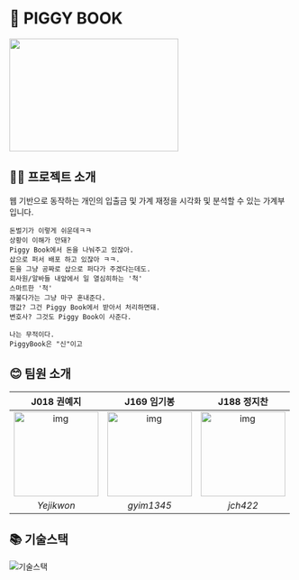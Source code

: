 # 💸 PIGGY BOOK
<img src="https://user-images.githubusercontent.com/38288479/99702565-493df880-2ad9-11eb-841d-6f9d56b40be4.png" width="300" height="200" />

## 👨‍💻 프로젝트 소개

웹 기반으로 동작하는 개인의 입출금 및 가계 재정을 시각화 및 분석할 수 있는 가계부 입니다.
```
돈벌기가 이렇게 쉬운데ㅋㅋ
상황이 이해가 안돼?
Piggy Book에서 돈을 나눠주고 있잖아.
삽으로 퍼서 배포 하고 있잖아 ㅋㅋ.
돈을 그냥 공짜로 삽으로 퍼다가 주겠다는데도.
회사원/알바들 내앞에서 일 열심히하는 '척'
스마트한 '척'
까불다가는 그냥 마구 혼내준다.
깽값? 그건 Piggy Book에서 받아서 처리하면돼.
변호사? 그것도 Piggy Book이 사준다.

나는 무적이다.
PiggyBook은 "신"이고
```

## 😊 팀원 소개

| J018 권예지 | J169 임기봉  | J188 정지찬  |
| :--------: | :--------: | :---------: |
|   <img src="https://ca.slack-edge.com/T019JFET9H7-U019PBWRG03-8b6c9029f984-512" alt="img" height="150px" width="150px" /> |   <img src="https://avatars2.githubusercontent.com/u/57941049?s=460&u=b20800e6bc681bf4c683143cbcf11b9aa7dcf50c&v=4 =150x150" alt="img" height="150px" width="150px" />     | <img src="https://user-images.githubusercontent.com/38288479/99750943-9e532c00-2b24-11eb-82de-933279ed77dc.png" alt="img" height="150px" width="150px" />
| *Yejikwon*| *gyim1345* |*jch422* |

## 📚 기술스택
![기술스택](https://user-images.githubusercontent.com/57941049/99750021-f9841f00-2b22-11eb-960e-ee53d59d646d.png)


